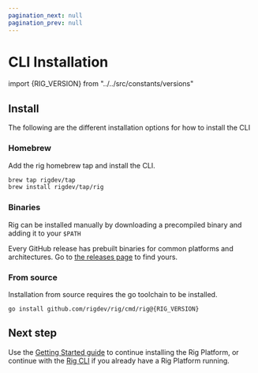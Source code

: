 ```yaml
---
pagination_next: null
pagination_prev: null
---
```


# CLI Installation

import {RIG_VERSION} from "../../src/constants/versions"

## Install

The following are the different installation options for how to install the CLI

### Homebrew

Add the rig homebrew tap and install the CLI.

```bash
brew tap rigdev/tap
brew install rigdev/tap/rig
```

### Binaries

Rig can be installed manually by downloading a precompiled binary and adding
it to your `$PATH`

Every GitHub release has prebuilt binaries for common platforms and
architectures. Go to [the releases
page](https://github.com/rigdev/rig/releases/latest) to find yours.

### From source

Installation from source requires the go toolchain to be installed.

<pre><code className="language-bash">go install github.com/rigdev/rig/cmd/rig@{RIG_VERSION}</code></pre>

## Next step

Use the [Getting Started guide](/getting-started) to continue installing the Rig Platform, or continue with the [Rig CLI](/dev-tools/cli) if you already have a Rig Platform running.
